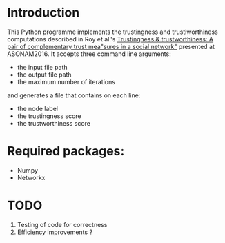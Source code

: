 # Introduction
This Python programme implements the trustingness and trustiworthiness computations described in 
Roy et al.'s [Trustingness & trustworthiness: A pair of complementary trust mea"sures in a social network"](http://ieeexplore.ieee.org/document/7752289/)
presented at ASONAM2016. It accepts three command line arguments:

* the input file path
* the output file path
* the maximum number of iterations

and generates a file that contains on each line:

* the node label
* the trustingness score
* the trustworthiness score

# Required packages:

* Numpy
* Networkx

# TODO
1. Testing of code for correctness
2. Efficiency improvements ?